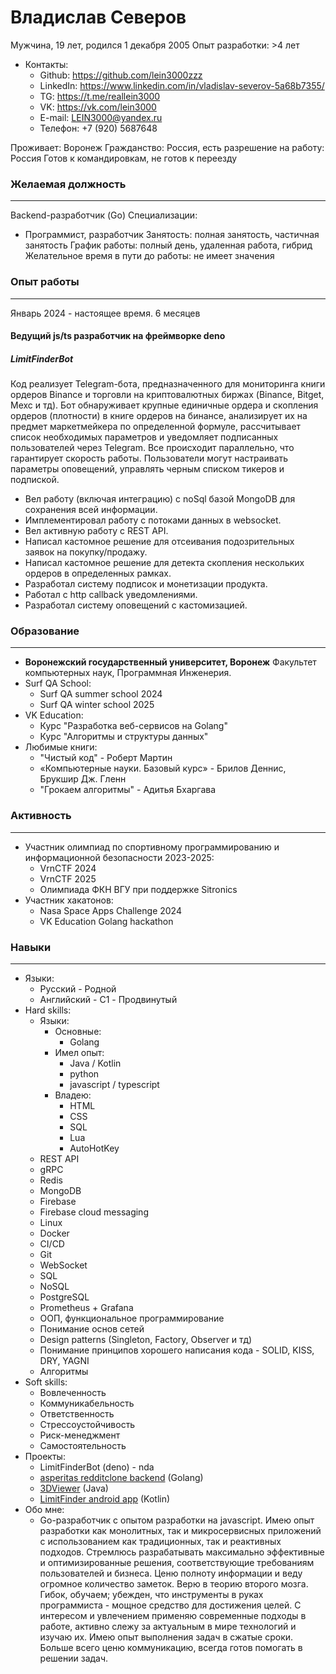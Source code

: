 # Владислав Северов
Мужчина, 19 лет, родился 1 декабря 2005
Опыт разработки: >4 лет

- Контакты:
	- Github: https://github.com/lein3000zzz
	- LinkedIn: https://www.linkedin.com/in/vladislav-severov-5a68b7355/
	- TG: https://t.me/reallein3000
	- VK: https://vk.com/lein3000
	- E-mail: LEIN3000@yandex.ru
	- Телефон: +7 (920) 5687648

Проживает: Воронеж
Гражданство: Россия, есть разрешение на работу: Россия
Готов к командировкам, не готов к переезду

### Желаемая должность
___
Backend-разработчик (Go)
Специализации:
- Программист, разработчик
Занятость: полная занятость, частичная занятость
График работы: полный день, удаленная работа, гибрид
Желательное время в пути до работы: не имеет значения

### Опыт работы
___
Январь 2024 - настоящее время.
6 месяцев

#### Ведущий js/ts разработчик на фреймворке deno
##### **LimitFinderBot**
Код реализует Telegram-бота, предназначенного для мониторинга книги ордеров Binance и торговли на криптовалютных биржах (Binance, Bitget, Mexc и тд). Бот обнаруживает крупные единичные ордера и скопления ордеров (плотности) в книге ордеров на бинансе, анализирует их на предмет маркетмейкера по определенной формуле, рассчитывает список необходимых параметров и уведомляет подписанных пользователей через Telegram. Все происходит параллельно, что гарантирует скорость работы. Пользователи могут настраивать параметры оповещений, управлять черным списком тикеров и подпиской.
- Вел работу (включая интеграцию) с noSql базой MongoDB для сохранения всей информации.
- Имплементировал работу с потоками данных в websocket.
- Вел активную работу с REST API.
- Написал кастомное решение для отсеивания подозрительных заявок на покупку/продажу.
- Написал кастомное решение для детекта скопления нескольких ордеров в определенных рамках.
- Разработал систему подписок и монетизации продукта.
- Работал с http callback уведомлениями.
- Разработал систему оповещений с кастомизацией.

### Образование 
---
- **Воронежский государственный университет, Воронеж**
	Факультет компьютерных наук, Программная Инженерия.
- Surf QA School:
	- Surf QA summer school 2024
	- Surf QA winter school 2025
- VK Education:
	- Курс "Разработка веб-сервисов на Golang"
	- Курс "Алгоритмы и структуры данных"
- Любимые книги:
	- "Чистый код" - Роберт Мартин
	- «Компьютерные науки. Базовый курс» -  Брилов Деннис, Брукшир Дж. Гленн
	- "Грокаем алгоритмы" - Адитья Бхаргава
### Активность
---
- Участник олимпиад по спортивному программированию и информационной безопасности 2023-2025:
	- VrnCTF 2024
	- VrnCTF 2025
	- Олимпиада ФКН ВГУ при поддержке Sitronics
- Участник хакатонов:
	- Nasa Space Apps Challenge 2024
	- VK Education Golang hackathon
### Навыки
---
- Языки:
	- Русский - Родной
	- Английский - C1 - Продвинутый
- Hard skills:
	- Языки:
		- Основные:
			- Golang
		- Имел опыт:
			- Java / Kotlin
			- python
			- javascript / typescript
		- Владею:
			- HTML
			- CSS
			- SQL
			- Lua
			- AutoHotKey
	- REST API
	- gRPC 
	- Redis
	- MongoDB 
	- Firebase
	- Firebase cloud messaging
	- Linux
	- Docker
	- CI/CD
	- Git
	- WebSocket
	- SQL
	- NoSQL
	- PostgreSQL 
	- Prometheus + Grafana
	- ООП, функциональное программирование
	- Понимание основ сетей
	- Design patterns (Singleton, Factory, Observer и тд)
	- Понимание принципов хорошего написания кода - SOLID, KISS, DRY, YAGNI
	- Алгоритмы
- Soft skills:
	- Вовлеченность
	- Коммуникабельность
	- Ответственность
	- Стрессоустойчивость
	- Риск-менеджмент
	- Самостоятельность
- Проекты:
	- LimitFinderBot (deno) - nda
	- [asperitas redditclone backend](https://github.com/lein3000zzz/asperitas-redditclone-backend-golang) (Golang)
	- [3DViewer](https://github.com/lein3000zzz/3DViewer) (Java)
	- [LimitFinder android app](https://github.com/lein3000zzz/FinderGemDealsDenoAndroidApp) (Kotlin)
- Обо мне:
	- Go-разработчик с опытом разработки на javascript. Имею опыт разработки как монолитных, так и микросервисных приложений с использованием как традиционных, так и реактивных подходов. Стремлюсь разрабатывать максимально эффективные и оптимизированные решения, соответствующие требованиям пользователей и бизнеса. Ценю полноту информации и веду огромное количество заметок. Верю в теорию второго мозга.
	  Гибок, обучаем; убежден, что инструменты в руках программиста - мощное средство для достижения целей. С интересом и увлечением применяю современные подходы в работе, активно слежу за актуальным в мире технологий и изучаю их.
	  Имею опыт выполнения задач в сжатые сроки. Больше всего ценю коммуникацию, всегда готов помогать в решении задач.